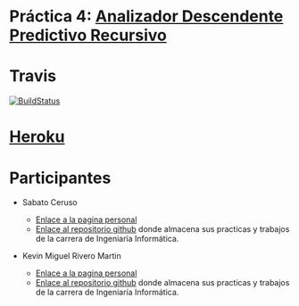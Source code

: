 # Práctica 4: [Analizador Descendente Predictivo Recursivo]()

# Travis
[![BuildStatus](https://travis-ci.org/KevinRM/pl_practica_4.svg)](https://travis-ci.org/KevinRM/pl_practica_4)

# [Heroku](https://.herokuapp.com/)

# Participantes
- Sabato Ceruso
	- [Enlace a la pagina personal](http://alu0100764666.github.io)
	- [Enlace al repositorio github](https://github.com/alu0100764666) donde almacena sus practicas y trabajos de la carrera de Ingeniaría Informática.

- Kevin Miguel Rivero Martin
	- [Enlace a la pagina personal](http://kevinrm.github.io)
	- [Enlace al repositorio github](https://github.com/KevinRM) donde almacena sus practicas y trabajos de la carrera de Ingeniaría Informática.
